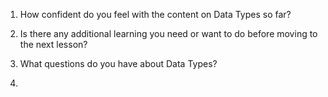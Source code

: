 1. How confident do you feel with the content on Data Types so far?


2. Is there any additional learning you need or want to do before moving to the next lesson?


3. What questions do you have about Data Types?
4. 
